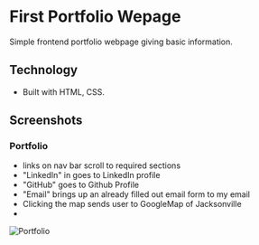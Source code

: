 # First Portfolio Wepage

Simple frontend portfolio webpage giving basic information.

## Technology

- Built with HTML, CSS.

## Screenshots 

### Portfolio

- links on nav bar scroll to required sections
- "LinkedIn" in goes to LinkedIn profile
- "GitHub" goes to Github Profile
- "Email" brings up an already filled out email form to my email
- Clicking the map sends user to GoogleMap of Jacksonville
- 
![Portfolio](screencapture-tmjohnson112341-github-io-thinkful-portfolio-webpage-2022-06-21-17_00_44.png)
